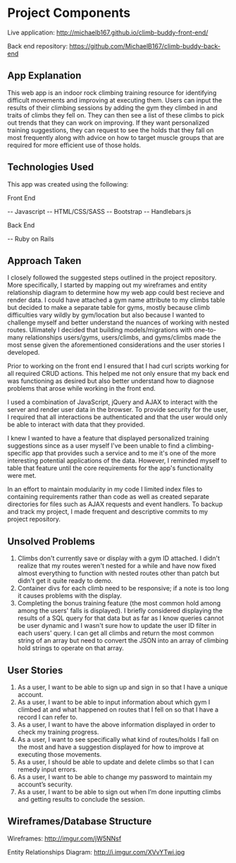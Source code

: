 # Project Components

Live application: <http://michaelb167.github.io/climb-buddy-front-end/>

Back end repository: <https://github.com/MichaelB167/climb-buddy-back-end>

## App Explanation

This web app is an indoor rock climbing training resource for identifying
difficult movements and improving at executing them.  Users can input the
results of their climbing sessions by adding the gym they climbed in and traits
of climbs they fell on.  They can then see a list of these
climbs to pick out trends that they can work on improving.  If they want
personalized training suggestions, they can request to see the holds that they
fall on most frequently along with advice on how to target muscle
groups that are required for more efficient use of those holds.

## Technologies Used

This app was created using the following:

Front End

--   Javascript
--   HTML/CSS/SASS
--   Bootstrap
--   Handlebars.js

Back End

--   Ruby on Rails

## Approach Taken

I closely followed the suggested steps outlined in the project repository.  More
specifically, I started by mapping out my wireframes and entity relationship
diagram to determine how my web app could best recieve and render data.  I could
have attached a gym name attribute to my climbs table but decided to make a
separate table for gyms, mostly because climb difficulties vary wildly by
gym/location but also because I wanted to challenge myself and better
understand the nuances of working with nested routes.  Ulimately I decided that
building models/migrations with one-to-many relationships users/gyms,
users/climbs, and gyms/climbs made the most sense given the aforementioned
considerations and the user stories I developed.

Prior to working on the front end I ensured that I had curl scripts working for
all required CRUD actions.  This helped me not only ensure that my back end was
functioning as desired but also better understand how to diagnose problems that
arose while working in the front end.

I used a combination of JavaScript, jQuery and AJAX to interact with the server
and render user data in the browser.  To provide security for the user, I
required that all interactions be authenticated and that the user would only be
able to interact with data that they provided.

I knew I wanted to have a feature that displayed personalized training
suggestions since as a user myself I've been unable to find a climbing-specific
app that provides such a service and to me it's one of the more interesting
potential applications of the data.  However, I reminded myself to table that
feature until the core requirements for the app's functionality were met.

In an effort to maintain modularity in my code I limited index files to
containing requirements rather than code as well as created separate directories
for files such as AJAX requests and event handlers.  To backup and track my
project, I made frequent and descriptive commits to my project repository.

## Unsolved Problems

1.  Climbs don't currently save or display with a gym ID attached. I didn't
realize that my routes weren't nested for a while and have now fixed
almost everything to function with nested routes other than patch but didn't
get it quite ready to demo.
1.  Container divs for each climb need to be responsive; if a note is too long
it causes problems with the display.
1.  Completing the bonus training feature (the most common hold among among the
users' falls is displayed).  I briefly considered displaying the results of a
SQL query for that data but as far as I know queries cannot be user dynamic and
I wasn't sure how to update the user ID filter in each users' query.  I can get
all climbs and return the most common string of an array but need to convert
the JSON into an array of climbing hold strings to operate on that array.

## User Stories

1.  As a user, I want to be able to sign up and sign in so that I have a unique
account.
1.  As a user, I want to be able to input information about which gym I climbed
at and what happened on routes that I fell on so that I have a record I can
refer to.
1.  As a user, I want to have the above information displayed in order to check
my training progress.
1.  As a user, I want to see specifically what kind of routes/holds I fall on
the most and have a suggestion displayed for how to
improve at executing those movements.
1.  As a user, I should be able to update and delete climbs so that I can
remedy input errors.
1.  As a user, I want to be able to change my password to maintain my account’s
security.
1.  As a user, I want to be able to sign out when I’m done inputting climbs and
getting results to conclude the session.

## Wireframes/Database Structure

Wireframes: <http://imgur.com/jW5NNsf>

Entity Relationships Diagram: <http://i.imgur.com/XVvYTwi.jpg>
